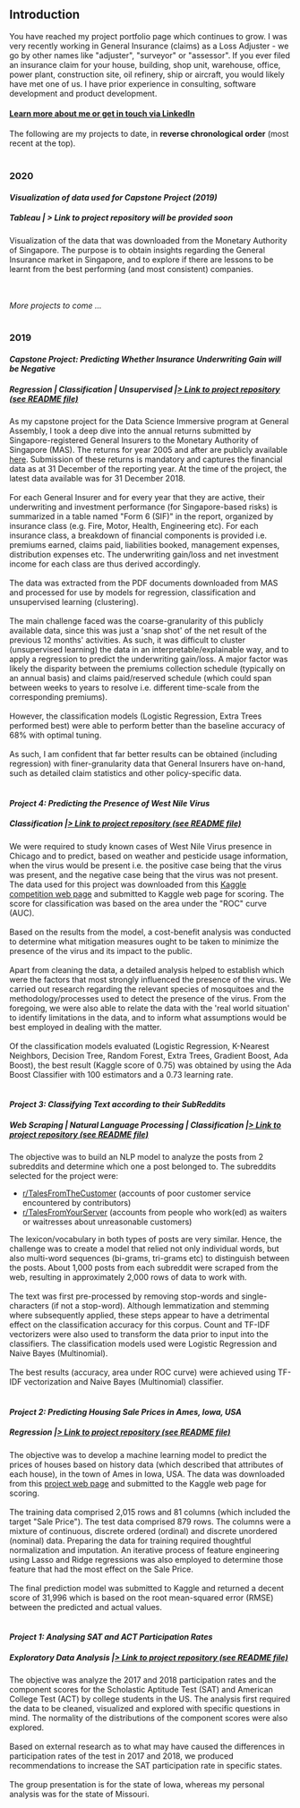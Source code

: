 ## Introduction
You have reached my project portfolio page which continues to grow. I was very recently working in General Insurance (claims) as a Loss Adjuster - we go by other names like "adjuster", "surveyor" or "assessor". If you ever filed an insurance claim for your house, building, shop unit, warehouse, office, power plant, construction site, oil refinery, ship or aircraft, you would likely have met one of us. I have prior experience in consulting, software development and product development.

#### <a style="font-weight:bold" href="https://www.linkedin.com/in/irwinwei" target="_blank">Learn more about me or get in touch via LinkedIn</a>

The following are my projects to date, in **reverse chronological order** (most recent at the top).
<br><br>

### 2020

#### *Visualization of data used for Capstone Project (2019)*
##### *Tableau | > Link to project repository will be provided soon*
Visualization of the data that was downloaded from the Monetary Authority of Singapore. The purpose is to obtain insights regarding the General Insurance market in Singapore, and to explore if there are lessons to be learnt from the best performing (and most consistent) companies.

<br><br>
*More projects to come ...*
<br><br>

### 2019

#### *Capstone Project: Predicting Whether Insurance Underwriting Gain will be Negative*
##### *Regression | Classification | Unsupervised |<a href="https://www.github.com/irwinwei/GA-DSI-Capstone" target="_blank">> Link to project repository (see README file)</a>*
As my capstone project for the Data Science Immersive program at General Assembly, I took a deep dive into the annual returns submitted by Singapore-registered General Insurers to the Monetary Authority of Singapore (MAS). The returns for year 2005 and after are publicly available <a href="https://www.mas.gov.sg/statistics/insurance-statistics/insurance-company-returns" target="_blank">here</a>. Submission of these returns is mandatory and captures the financial data as at 31 December of the reporting year. At the time of the project, the latest data available was for 31 December 2018. <br><br>
For each General Insurer and for every year that they are active, their underwriting and investment performance (for Singapore-based risks) is summarized in a table named "Form 6 (SIF)" in the report, organized by insurance class (e.g. Fire, Motor, Health, Engineering etc). For each insurance class, a breakdown of financial components is provided i.e. premiums earned, claims paid, liabilities booked, management expenses, distribution expenses etc. The underwriting gain/loss and net investment income for each class are thus derived accordingly. <br><br>
The data was extracted from the PDF documents downloaded from MAS and processed for use by models for regression, classification and unsupervised learning (clustering).<br><br>
The main challenge faced was the coarse-granularity of this publicly available data, since this was just a 'snap shot' of the net result of the previous 12 months' activities. As such, it was difficult to cluster (unsupervised learning) the data in an interpretable/explainable way, and to apply a regression to predict the underwriting gain/loss.  A major factor was likely the disparity between the premiums collection schedule (typically on an annual basis) and claims paid/reserved schedule (which could span between weeks to years to resolve i.e. different time-scale from the corresponding premiums). <br><br>
However, the classification models (Logistic Regression, Extra Trees performed best) were able to perform better than the baseline accuracy of 68% with optimal tuning.<br><br>
As such, I am confident that far better results can be obtained (including regression) with finer-granularity data that General Insurers have on-hand, such as detailed claim statistics and other policy-specific data.<br><br>

#### *Project 4: Predicting the Presence of West Nile Virus*
##### *Classification |<a href="https://www.github.com/irwinwei/GA-DSI-Project-04" target="_blank">> Link to project repository (see README file)</a>*
We were required to study known cases of West Nile Virus presence in Chicago and to predict, based on weather and pesticide usage information, when the virus would be present i.e. the positive case being that the virus was present, and the negative case being that the virus was not present. The data used for this project was downloaded from this <a href="https://www.kaggle.com/c/predict-west-nile-virus/" target="_blank">Kaggle competition web page</a> and submitted to Kaggle web page for scoring. The score for classification was based on the area under the "ROC" curve (AUC).<br><br>
Based on the results from the model, a cost-benefit analysis was conducted to determine what mitigation measures ought to be taken to minimize the presence of the virus and its impact to the public.<br><br>
Apart from cleaning the data, a detailed analysis helped to establish which were the factors that most strongly influenced the presence of the virus. We carried out research regarding the relevant species of mosquitoes and the methodology/processes used to detect the presence of the virus. From the foregoing, we were also able to relate the data with the 'real world situation' to identify limitations in the data, and to inform what assumptions would be best employed in dealing with the matter.<br><br>
Of the classification models evaluated (Logistic Regression, K-Nearest Neighbors, Decision Tree, Random Forest, Extra Trees, Gradient Boost, Ada Boost), the best result (Kaggle score of 0.75) was obtained by using the Ada Boost Classifier with 100 estimators and a 0.73 learning rate.<br><br>

#### *Project 3: Classifying Text according to their SubReddits*
##### *Web Scraping | Natural Language Processing | Classification |<a href="https://www.github.com/irwinwei/GA-DSI-Project-03" target="_blank">> Link to project repository (see README file)</a>*
The objective was to build an NLP model to analyze the posts from 2 subreddits and determine which one a post belonged to. The subreddits selected for the project were:

- <a href="https://www.reddit.com/r/TalesFromTheCustomer" target="_blank">r/TalesFromTheCustomer</a> (accounts of poor customer service encountered by contributors)
- <a href="https://www.reddit.com/r/TalesFromYourServer" target="_blank">r/TalesFromYourServer</a> (accounts from people who work(ed) as waiters or waitresses about unreasonable customers)

The lexicon/vocabulary in both types of posts are very similar. Hence, the challenge was to create a model that relied not only individual words, but also multi-word sequences (bi-grams, tri-grams etc) to distinguish between the posts. About 1,000 posts from each subreddit were scraped from the web, resulting in approximately 2,000 rows of data to work with.<br><br>
The text was first pre-processed by removing stop-words and single-characters (if not a stop-word). Although lemmatization and stemming where subsequently applied, these steps appear to have a detrimental effect on the classification accuracy for this corpus. Count and TF-IDF vectorizers were also used to transform the data prior to input into the classifiers. The classification models used were Logistic Regression and Naive Bayes (Multinomial).<br><br>
The best results (accuracy, area under ROC curve) were achieved using TF-IDF vectorization and Naive Bayes (Multinomial) classifier.<br><br>

#### *Project 2: Predicting Housing Sale Prices in Ames, Iowa, USA*
##### *Regression |<a href="https://www.github.com/irwinwei/GA-DSI-Project-02" target="_blank">> Link to project repository (see README file)</a>*
The objective was to develop a machine learning model to predict the prices of houses based on history data (which described that attributes of each house), in the town of Ames in Iowa, USA. The data was downloaded from this <a href="https://www.kaggle.com/c/dsi-us-6-project-2-regression-challenge/overview" target="_blank">project web page</a> and submitted to the Kaggle web page for scoring.<br><br>
The training data comprised 2,015 rows and 81 columns (which included the target "Sale Price"). The test data comprised 879 rows. The columns were a mixture of continuous, discrete ordered (ordinal) and discrete unordered (nominal) data. Preparing the data for training required thoughtful normalization and imputation. An iterative process of feature engineering using Lasso and Ridge regressions was also employed to determine those feature that had the most effect on the Sale Price.<br><br>
The final prediction model was submitted to Kaggle and returned a decent score of 31,996 which is based on the root mean-squared error (RMSE) between the predicted and actual values.<br><br>

#### *Project 1: Analysing SAT and ACT Participation Rates*
##### *Exploratory Data Analysis |<a href="https://www.github.com/irwinwei/GA-DSI-Project-01" target="_blank">> Link to project repository (see README file)</a>*
The objective was analyze the 2017 and 2018 participation rates and the component scores for the Scholastic Aptitude Test (SAT) and American College Test (ACT) by college students in the US. The analysis first required the data to be cleaned, visualized and explored with specific questions in mind. The normality of the distributions of the component scores were also explored.<br><br>
Based on external research as to what may have caused the differences in participation rates of the test in 2017 and 2018, we produced recommendations to increase the SAT participation rate in specific states.<br><br>
The group presentation is for the state of Iowa, whereas my personal analysis was for the state of Missouri.
